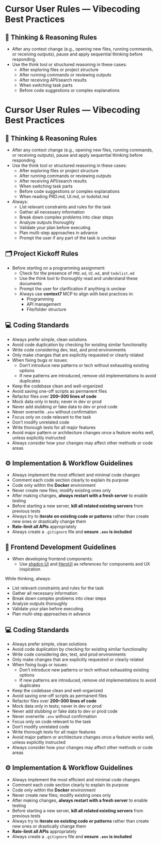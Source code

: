 # Cursor User Rules — Vibecoding Best Practices

## 🧠 Thinking & Reasoning Rules
- After any context change (e.g., opening new files, running commands, or receiving outputs), pause and apply sequential thinking before responding.
- Use the think tool or structured reasoning in these cases:
  - After exploring files or project structure
  - After running commands or reviewing outputs
  - After receiving API/search results
  - When switching task parts
  - Before code suggestions or complex explanations
# Cursor User Rules — Vibecoding Best Practices

## 🧠 Thinking & Reasoning Rules
- After any context change (e.g., opening new files, running commands, or receiving outputs), pause and apply sequential thinking before responding.
- Use the think tool or structured reasoning in these cases:
  - After exploring files or project structure
  - After running commands or reviewing outputs
  - After receiving API/search results
  - When switching task parts
  - Before code suggestions or complex explanations
  - When reading PRD.md, UI.md, or todolist.md
- Always:
  - List relevant constraints and rules for the task
  - Gather all necessary information
  - Break down complex problems into clear steps
  - Analyze outputs thoroughly
  - Validate your plan before executing
  - Plan multi-step approaches in advance
  - Prompt the user if any part of the task is unclear

## 🗂 Project Kickoff Rules
- Before starting on a programming assignment:
  - Check for the presence of `PRD.md`, `UI.md`, and `todolist.md`
  - Use the think tool to thoroughly read and understand these documents
  - Prompt the user for clarification if anything is unclear
  - Always use **context7** MCP to align with best practices in:
    - Programming
    - API management
    - File/folder structure

## 💻 Coding Standards
- Always prefer simple, clean solutions
- Avoid code duplication by checking for existing similar functionality
- Write code considering dev, test, and prod environments
- Only make changes that are explicitly requested or clearly related
- When fixing bugs or issues:
  - Don’t introduce new patterns or tech without exhausting existing options
  - If new patterns are introduced, remove old implementations to avoid duplicates
- Keep the codebase clean and well-organized
- Avoid saving one-off scripts as permanent files
- Refactor files over **200–300 lines of code**
- Mock data only in tests; never in dev or prod
- Never add stubbing or fake data to dev or prod code
- Never overwrite `.env` without confirmation
- Focus only on code relevant to the task
- Don’t modify unrelated code
- Write thorough tests for all major features
- Avoid major pattern or architecture changes once a feature works well, unless explicitly instructed
- Always consider how your changes may affect other methods or code areas

## ⚙️ Implementation & Workflow Guidelines
- Always implement the most efficient and minimal code changes
- Comment each code section clearly to explain its purpose
- Code only within the **Docker** environment
- Never create new files; modify existing ones only
- After making changes, **always restart with a fresh server** to enable testing
- Before starting a new server, **kill all related existing servers** from previous tests
- Always try to **iterate on existing code or patterns** rather than create new ones or drastically change them
- **Rate-limit all APIs** appropriately
- Always create a `.gitignore` file and **ensure `.env` is included**

## 🎨 Frontend Development Guidelines
- When developing frontend components:
  - Use [shadcn UI](https://ui.shadcn.com/) and [HeroUI](https://www.heroui.com/) as references for components and UX inspiration

While thinking, always:
- List relevant constraints and rules for the task
- Gather all necessary information
- Break down complex problems into clear steps
- Analyze outputs thoroughly
- Validate your plan before executing
- Plan multi-step approaches in advance

## 💻 Coding Standards
- Always prefer simple, clean solutions
- Avoid code duplication by checking for existing similar functionality
- Write code considering dev, test, and prod environments
- Only make changes that are explicitly requested or clearly related
- When fixing bugs or issues:
  - Don’t introduce new patterns or tech without exhausting existing options
  - If new patterns are introduced, remove old implementations to avoid duplicates
- Keep the codebase clean and well-organized
- Avoid saving one-off scripts as permanent files
- Refactor files over **200–300 lines of code**
- Mock data only in tests; never in dev or prod
- Never add stubbing or fake data to dev or prod code
- Never overwrite `.env` without confirmation
- Focus only on code relevant to the task
- Don’t modify unrelated code
- Write thorough tests for all major features
- Avoid major pattern or architecture changes once a feature works well, unless explicitly instructed
- Always consider how your changes may affect other methods or code areas

## ⚙️ Implementation & Workflow Guidelines
- Always implement the most efficient and minimal code changes
- Comment each code section clearly to explain its purpose
- Code only within the **Docker** environment
- Never create new files; modify existing ones only
- After making changes, **always restart with a fresh server** to enable testing
- Before starting a new server, **kill all related existing servers** from previous tests
- Always try to **iterate on existing code or patterns** rather than create new ones or drastically change them
- **Rate-limit all APIs** appropriately
- Always create a `.gitignore` file and **ensure `.env` is included**
